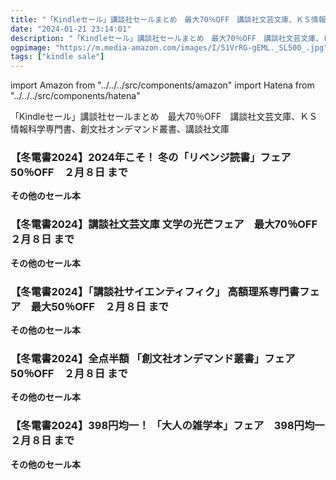 ```yaml
---
title: "「Kindleセール」講談社セールまとめ　最大70％OFF　講談社文芸文庫、ＫＳ情報科学専門書、創文社オンデマンド叢書、講談社文庫"
date: "2024-01-21 23:14:01"
description: "「Kindleセール」講談社セールまとめ　最大70％OFF　講談社文芸文庫、ＫＳ情報科学専門書、創文社オンデマンド叢書、講談社文庫"
ogpimage: "https://m.media-amazon.com/images/I/51VrRG-gEML._SL500_.jpg"
tags: ["kindle sale"]
---
```

import Amazon from "../../../src/components/amazon"
import Hatena from "../../../src/components/hatena"

「Kindleセール」講談社セールまとめ　最大70％OFF　講談社文芸文庫、ＫＳ情報科学専門書、創文社オンデマンド叢書、講談社文庫



### 【冬電書2024】2024年こそ！ 冬の「リベンジ読書」フェア　50％OFF　２月８日 まで


<Amazon asin="B07YKQVPKR" />


<Amazon asin="B09Y5J9SVV" />



<Amazon asin="B07NCXQPFS" />


**その他のセール本**

<Hatena src="https://kyukyunyorituryo.github.io/kindle_sale/20240208s38333/" title=""/>

### 【冬電書2024】講談社文芸文庫 文学の光芒フェア　最大70％OFF　２月８日 まで


<Amazon asin="B00GY19N66" />



<Amazon asin="B00K6AGEJA" />



<Amazon asin="B07B7JGPYW" />


**その他のセール本**

<Hatena src="https://kyukyunyorituryo.github.io/kindle_sale/20240208s38293/" title=""/>

### 【冬電書2024】「講談社サイエンティフィク」 高額理系専門書フェア　最大50％OFF　２月８日 まで


<Amazon asin="B07DHLLMVR" />



<Amazon asin="B088R992TJ" />



<Amazon asin="B01GR42320" />


**その他のセール本**

<Hatena src="https://kyukyunyorituryo.github.io/kindle_sale/20240208s38296/" title=""/>

### 【冬電書2024】全点半額 「創文社オンデマンド叢書」フェア　50％OFF　２月８日 まで


<Amazon asin="B09SH4PTXL" />



<Amazon asin="B09SMSR79L" />


**その他のセール本**

<Hatena src="https://kyukyunyorituryo.github.io/kindle_sale/20240208s38294/" title=""/>

### 【冬電書2024】398円均一！ 「大人の雑学本」フェア　398円均一　２月８日 まで


<Amazon asin="B076Z7DCRK" />



<Amazon asin="B08PV8RT72" />



<Amazon asin="B00I40QAGQ" />


**その他のセール本**

<Hatena src="https://kyukyunyorituryo.github.io/kindle_sale/20240208s38291/" title=""/>